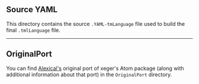 ## Source YAML

This directory contains the source `.YAML-tmLanguage` file used to build the final `.tmlLanguage` file.

---

## OriginalPort

You can find [Alexical's](https://github.com/Alexical) original port of xeger's Atom package (along with additional information about that port) in the `OriginalPort` directory.